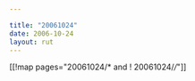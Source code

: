 ```yaml
---

title: "20061024"
date: 2006-10-24
layout: rut
---
```


[[!map pages="20061024/* and ! 20061024/*/*"]]
